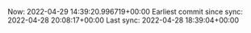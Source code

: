 Now: 2022-04-29 14:39:20.996719+00:00 Earliest commit since sync: 2022-04-28 20:08:17+00:00 Last sync: 2022-04-28 18:39:04+00:00
